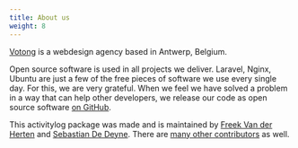 ```yaml
---
title: About us
weight: 8
---
```


[Votong](https://votong.be) is a webdesign agency based in Antwerp, Belgium.

Open source software is used in all projects we deliver. Laravel, Nginx, Ubuntu are just a few
of the free pieces of software we use every single day. For this, we are very grateful.
When we feel we have solved a problem in a way that can help other developers,
we release our code as open source software [on GitHub](https://votong.be/opensource).

This activitylog package was made and is maintained by [Freek Van der Herten](https://twitter.com/freekmurze)
and [Sebastian De Deyne](https://twitter.com/sebdedeyne). There are
[many other contributors](https://github.com/votong/laravel-activitylog/graphs/contributors) as well.
